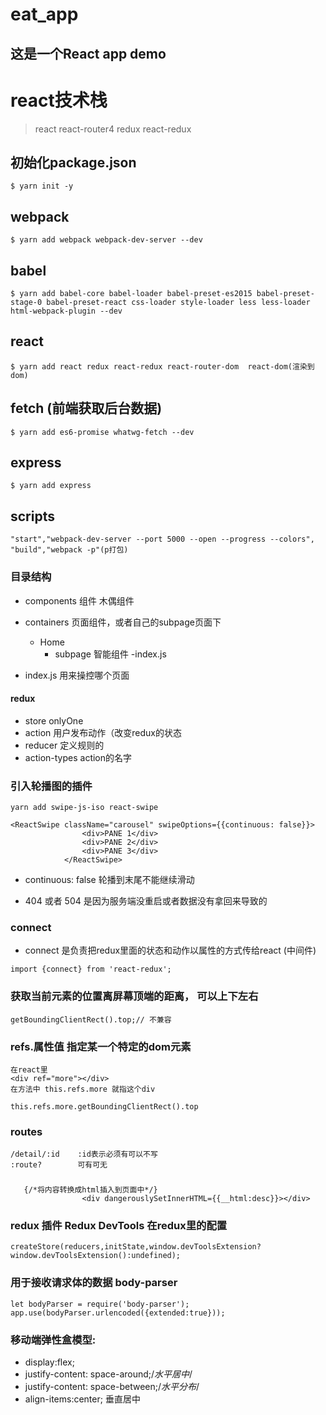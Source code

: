 # eat_app
## 这是一个React app demo
# react技术栈
> react react-router4 redux react-redux
## 初始化package.json
```
$ yarn init -y
```
## webpack
```
$ yarn add webpack webpack-dev-server --dev
```
## babel
```
$ yarn add babel-core babel-loader babel-preset-es2015 babel-preset-stage-0 babel-preset-react css-loader style-loader less less-loader html-webpack-plugin --dev
```
## react
```
$ yarn add react redux react-redux react-router-dom  react-dom(渲染到dom)
```
## fetch  (前端获取后台数据)
```
$ yarn add es6-promise whatwg-fetch --dev
```
## express
```
$ yarn add express 
```
## scripts
```
"start","webpack-dev-server --port 5000 --open --progress --colors",
"build","webpack -p"(p打包)
```

### 目录结构
- components 组件   木偶组件
- containers 页面组件，或者自己的subpage页面下
   - Home
       - subpage   智能组件
       -index.js
       
       
- index.js 用来操控哪个页面

#### redux

- store onlyOne
- action 用户发布动作（改变redux的状态
- reducer 定义规则的
- action-types action的名字
### 引入轮播图的插件
```
yarn add swipe-js-iso react-swipe
```
```
<ReactSwipe className="carousel" swipeOptions={{continuous: false}}>
                <div>PANE 1</div>
                <div>PANE 2</div>
                <div>PANE 3</div>
            </ReactSwipe>
```
- continuous: false 轮播到末尾不能继续滑动


- 404 或者 504 是因为服务端没重启或者数据没有拿回来导致的

### connect
- connect 是负责把redux里面的状态和动作以属性的方式传给react (中间件)
```
import {connect} from 'react-redux';
```

### 获取当前元素的位置离屏幕顶端的距离，  可以上下左右
```
getBoundingClientRect().top;// 不兼容
```

### refs.属性值 指定某一个特定的dom元素
```
在react里
<div ref="more"></div>
在方法中 this.refs.more 就指这个div
```
```
this.refs.more.getBoundingClientRect().top
```

### routes
```
/detail/:id    :id表示必须有可以不写
:route?        可有可无
```

### 
```
   {/*将内容转换成html插入到页面中*/}
                <div dangerouslySetInnerHTML={{__html:desc}}></div>
```


### redux 插件 Redux DevTools 在redux里的配置
```
createStore(reducers,initState,window.devToolsExtension?window.devToolsExtension():undefined);
```


### 用于接收请求体的数据 body-parser
```
let bodyParser = require('body-parser');
app.use(bodyParser.urlencoded({extended:true}));
```

### 移动端弹性盒模型:
- display:flex;
- justify-content: space-around;/*水平居中*/
- justify-content: space-between;/*水平分布*/
- align-items:center; 垂直居中
